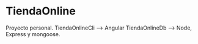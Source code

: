 # TiendaOnline

Proyecto personal.
TiendaOnlineCli --> Angular
TiendaOnlineDb --> Node, Express y mongoose.
